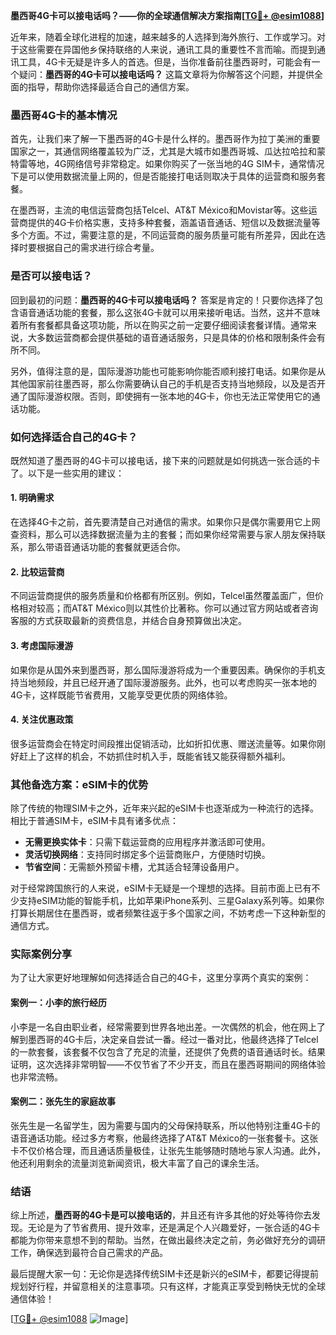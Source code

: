 **墨西哥4G卡可以接电话吗？——你的全球通信解决方案指南[[TG💪+ @esim1088](https://t.me/s/esim1088)]**

近年来，随着全球化进程的加速，越来越多的人选择到海外旅行、工作或学习。对于这些需要在异国他乡保持联络的人来说，通讯工具的重要性不言而喻。而提到通讯工具，4G卡无疑是许多人的首选。但是，当你准备前往墨西哥时，可能会有一个疑问：**墨西哥的4G卡可以接电话吗？** 这篇文章将为你解答这个问题，并提供全面的指导，帮助你选择最适合自己的通信方案。

### 墨西哥4G卡的基本情况

首先，让我们来了解一下墨西哥的4G卡是什么样的。墨西哥作为拉丁美洲的重要国家之一，其通信网络覆盖较为广泛，尤其是大城市如墨西哥城、瓜达拉哈拉和蒙特雷等地，4G网络信号非常稳定。如果你购买了一张当地的4G SIM卡，通常情况下是可以使用数据流量上网的，但是否能接打电话则取决于具体的运营商和服务套餐。

在墨西哥，主流的电信运营商包括Telcel、AT&T México和Movistar等。这些运营商提供的4G卡价格实惠，支持多种套餐，涵盖语音通话、短信以及数据流量等多个方面。不过，需要注意的是，不同运营商的服务质量可能有所差异，因此在选择时要根据自己的需求进行综合考量。

### 是否可以接电话？

回到最初的问题：**墨西哥的4G卡可以接电话吗？** 答案是肯定的！只要你选择了包含语音通话功能的套餐，那么这张4G卡就可以用来接听电话。当然，这并不意味着所有套餐都具备这项功能，所以在购买之前一定要仔细阅读套餐详情。通常来说，大多数运营商都会提供基础的语音通话服务，只是具体的价格和限制条件会有所不同。

另外，值得注意的是，国际漫游功能也可能影响你能否顺利接打电话。如果你是从其他国家前往墨西哥，那么你需要确认自己的手机是否支持当地频段，以及是否开通了国际漫游权限。否则，即使拥有一张本地的4G卡，你也无法正常使用它的通话功能。

### 如何选择适合自己的4G卡？

既然知道了墨西哥的4G卡可以接电话，接下来的问题就是如何挑选一张合适的卡了。以下是一些实用的建议：

#### 1. **明确需求**
   在选择4G卡之前，首先要清楚自己对通信的需求。如果你只是偶尔需要用它上网查资料，那么可以选择数据流量为主的套餐；而如果你经常需要与家人朋友保持联系，那么带语音通话功能的套餐就更适合你。

#### 2. **比较运营商**
   不同运营商提供的服务质量和价格都有所区别。例如，Telcel虽然覆盖面广，但价格相对较高；而AT&T México则以其性价比著称。你可以通过官方网站或者咨询客服的方式获取最新的资费信息，并结合自身预算做出决定。

#### 3. **考虑国际漫游**
   如果你是从国外来到墨西哥，那么国际漫游将成为一个重要因素。确保你的手机支持当地频段，并且已经开通了国际漫游服务。此外，也可以考虑购买一张本地的4G卡，这样既能节省费用，又能享受更优质的网络体验。

#### 4. **关注优惠政策**
   很多运营商会在特定时间段推出促销活动，比如折扣优惠、赠送流量等。如果你刚好赶上了这样的机会，不妨抓住时机入手，既能省钱又能获得额外福利。

### 其他备选方案：eSIM卡的优势

除了传统的物理SIM卡之外，近年来兴起的eSIM卡也逐渐成为一种流行的选择。相比于普通SIM卡，eSIM卡具有诸多优点：

- **无需更换实体卡**：只需下载运营商的应用程序并激活即可使用。
- **灵活切换网络**：支持同时绑定多个运营商账户，方便随时切换。
- **节省空间**：无需额外预留卡槽，尤其适合轻薄设备用户。

对于经常跨国旅行的人来说，eSIM卡无疑是一个理想的选择。目前市面上已有不少支持eSIM功能的智能手机，比如苹果iPhone系列、三星Galaxy系列等。如果你打算长期居住在墨西哥，或者频繁往返于多个国家之间，不妨考虑一下这种新型的通信方式。

### 实际案例分享

为了让大家更好地理解如何选择适合自己的4G卡，这里分享两个真实的案例：

#### 案例一：小李的旅行经历
小李是一名自由职业者，经常需要到世界各地出差。一次偶然的机会，他在网上了解到墨西哥的4G卡后，决定亲自尝试一番。经过一番对比，他最终选择了Telcel的一款套餐，该套餐不仅包含了充足的流量，还提供了免费的语音通话时长。结果证明，这次选择非常明智——不仅节省了不少开支，而且在墨西哥期间的网络体验也非常流畅。

#### 案例二：张先生的家庭故事
张先生是一名留学生，因为需要与国内的父母保持联系，所以他特别注重4G卡的语音通话功能。经过多方考察，他最终选择了AT&T México的一张套餐卡。这张卡不仅价格合理，而且通话质量极佳，让张先生能够随时随地与家人沟通。此外，他还利用剩余的流量浏览新闻资讯，极大丰富了自己的课余生活。

### 结语

综上所述，**墨西哥的4G卡是可以接电话的**，并且还有许多其他的好处等待你去发现。无论是为了节省费用、提升效率，还是满足个人兴趣爱好，一张合适的4G卡都能为你带来意想不到的帮助。当然，在做出最终决定之前，务必做好充分的调研工作，确保选到最符合自己需求的产品。

最后提醒大家一句：无论你是选择传统SIM卡还是新兴的eSIM卡，都要记得提前规划好行程，并留意相关的注意事项。只有这样，才能真正享受到畅快无忧的全球通信体验！

[[TG💪+ @esim1088](https://t.me/s/esim1088) ![Image](https://i.postimg.cc/4NQfJmqS/Snipaste-2025-05-13-00-14-12.png)]